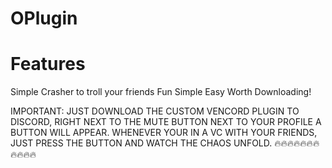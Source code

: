# OPlugin

# Features
Simple Crasher to troll your friends
Fun
Simple
Easy
Worth Downloading!


IMPORTANT: JUST DOWNLOAD THE CUSTOM VENCORD PLUGIN TO DISCORD, RIGHT NEXT TO THE MUTE BUTTON NEXT TO YOUR PROFILE A BUTTON WILL APPEAR. WHENEVER YOUR IN A VC WITH YOUR FRIENDS, JUST PRESS THE BUTTON AND WATCH THE CHAOS UNFOLD. 🔥🔥🔥🔥🔥🔥🔥🔥🔥🔥🔥
